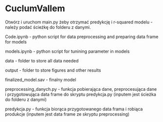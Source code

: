 # CuclumVallem
Otwórz i uruchom main.py żeby otrzymać predykcję i r-squared modelu - należy podać ścieżkę do folderu z danymi.

Code.ipynb - python script for data preprocessing and preparing data frame for models

models.ipynb - python script for tunining parameter in models

data - folder to store all data needed 

output - folder to store figures and other results

finalized_model.sav - finalny model

preprocessing_danych.py - funkcja pobierająca dane, preprocesująca dane i przygotowująca data frame do skryptu predykcja.py (inputem jest ścieżka do folderu z danymi) 

predykcja.py - funkcja biorąca przygotowanego data frama i robiąca produkcje (inputem jest data frame ze skryptu  preprocessing)

